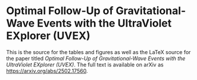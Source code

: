 # Optimal Follow-Up of Gravitational-Wave Events with the UltraViolet EXplorer (UVEX)

This is the source for the tables and figures as well as the LaTeX source for the paper titled _Optimal Follow-Up of Gravitational-Wave Events with the UltraViolet EXplorer (UVEX)_. The full text is available on arXiv as https://arxiv.org/abs/2502.17560.
